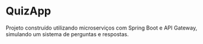 # QuizApp
Projeto construído utilizando microserviços com Spring Boot e API Gateway, simulando um sistema de perguntas e respostas.
